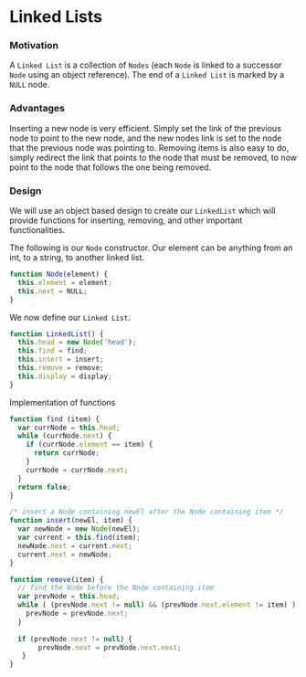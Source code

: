 # Linked Lists

### Motivation
A `Linked List` is a collection of `Nodes` (each `Node` is linked to a successor `Node` using an object reference). The end of a `Linked List`
is marked by a `NULL` node.

### Advantages
Inserting a new node is very efficient. Simply set the link of the previous node to point to the new node, and the new nodes link is set to the node
that the previous node was pointing to. Removing items is also easy to do, simply redirect the link that points to the node that must be removed, 
to now point to the node that follows the one being removed. 

### Design 
We will use an object based design to create our `LinkedList` which will provide functions for inserting, removing, and other 
important functionalities. 

The following is our `Node` constructor. Our element can be anything from an int, to a string, to another linked list. 
```javascript
function Node(element) {
  this.element = element; 
  this.next = NULL; 
}
```

We now define our `Linked List`. 
```Javascript
function LinkedList() {
  this.head = new Node('head'); 
  this.find = find; 
  this.insert = insert; 
  this.remove = remove; 
  this.display = display; 
}
```

Implementation of functions
```javascript
function find (item) {
  var currNode = this.head; 
  while (currNode.next) {
    if (currNode.element == item) {
      return currNode; 
    }
    currNode = currNode.next; 
  }
  return false; 
}

/* insert a Node containing newEl after the Node containing item */
function insert(newEl, item) { 
  var newNode = new Node(newEl); 
  var current = this.find(item);  
  newNode.next = current.next; 
  current.next = newNode; 
}

function remove(item) {
  // find the Node before the Node containing item 
  var prevNode = this.head;
  while ( (prevNode.next != null) && (prevNode.next.element != item) ) {
    prevNode = prevNode.next;
  }
  
  if (prevNode.next != null) {
       prevNode.next = prevNode.next.next;
   }
}
```
